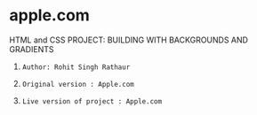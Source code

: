 # apple.com
 HTML and CSS PROJECT: BUILDING WITH BACKGROUNDS AND GRADIENTS


1.     Author: Rohit Singh Rathaur
2.     Original version : Apple.com
3.     Live version of project : Apple.com

